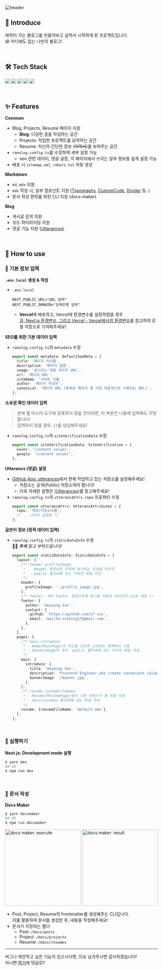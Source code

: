 ![header](https://capsule-render.vercel.app/api?type=waving&color=auto&height=200&section=header&text=Ranolog%20🦖&fontSize=72&animation=fadeIn)

## 👋 Introduce

애착이 가는 블로그를 만들어보고 싶어서 시작하게 된 프로젝트입니다.  
😄 어디에도 없는 나만의 블로그!

<br/>

## 🛠️ Tech Stack

<p>
  <img src="https://img.shields.io/badge/TypeScript-3178C6?style=flat-square&logo=TypeScript&logoColor=white"/>
  <img src="https://img.shields.io/badge/React-61DAFB?style=flat-square&logo=React&logoColor=white"/>
  <img src="https://img.shields.io/badge/Storybook-FF4785?style=flat-square&logo=Storybook&logoColor=white"/>
  <img src="https://img.shields.io/badge/Next.js-000000?style=flat-square&logo=Next.js&logoColor=white"/>
  <img src="https://img.shields.io/badge/Vercel-000000?style=flat-square&logo=Vercel&logoColor=white"/>
</p>

<br/>

## ✨ Features

**Common**

- Blog, Projects, Resume 페이지 지원
  - **Blog**: 다양한 글을 작성하는 공간
  - Projects: 작업한 프로젝트를 요약하는 공간
  - Resume: 자신의 간단한 정보 (~~이력서~~)를 보여주는 공간
- `ranolog.config.ts`를 수정하여 세부 설정 가능
  - seo 관련 데이터, 댓글 설정, 각 페이지에서 쓰이는 일부 정보들 쉽게 설정 가능
- 배포 시 `sitemap.xml`, `robots.txt` 자동 생성

**Markdown**

- `md`, `mdx` 지원
- `mdx` 작성 시, 일부 컴포넌트 지원 ([Typography](https://ranolog-storybook.vercel.app/?path=/story/components-shared-typography--all-variant), [CustomCode](https://ranolog-storybook.vercel.app/?path=/story/components-shared-customcode--all-colors), [Divider](https://ranolog-storybook.vercel.app/?path=/story/components-shared-divider--default) 등..)
- 문서 작성 편의를 위한 CLI 지원 (docs-maker)

**Blog**

- 게시글 검색 지원
- 코드 하이라이팅 지원
- 댓글 기능 지원 ([Utterances](https://utteranc.es/))

<br/>

## 🤔 How to use

### 📝 기본 정보 입력

**`.env.local` 생성 & 작성**

- `.env.local`
  ```
  NEXT_PUBLIC_URL="URL 입력"
  NEXT_PUBLIC_DOMAIN="도메인명 입력"
  ```
  - **Vercel**에 배포하고, Vercel에 환경변수를 설정하였을 경우  
    [글: Next.js 환경변수, 그리고 Vercel - Vercel에서의 환경변수](http://hoyoung.dev/blog/2022-12-21-nextjs_env)를 참고하여 로컬 저장소로 가져와주세요!

**SEO를 위한 기본 데이터 입력**

- `ranolog.config.ts`의 `metadata` 수정
  ```ts
  export const metadata: DefaultSeoMeta = {
    title: '페이지 타이틀',
    description: '페이지 설명',
    image: '표시되는 대표 이미지 URL',
    url: '페이지 URL',
    siteName: '사이트 이름',
    author: '페이지 작성자',
    canonical: '페이지 URL (중복된 페이지 중 가장 대표적으로 사용되는 URL)',
  };
  ```

**소유권 확인 데이터 입력**

> 현재 웹 마스터 도구에 등록하지 않을 것이라면, 이 부분은 나중에 입력해도 무방합니다!  
> 입력하지 않을 경우, `{}`를 대입해주세요!

- `ranolog.config.ts`의 `siteVerificationData` 수정
  ```ts
  export const siteVerificationData: SiteVerification = {
    naver: '[content value]',
    google: '[content value]',
  };
  ```

**Utterancs (댓글) 설정**

- [GitHub App: utterances](https://github.com/apps/utterances)에서 현재 작업하고 있는 저장소를 설정해주세요!
  - 저장소는 공개(Public) 저장소여야 합니다!
  - 더욱 자세한 설명은 ([Utterances](https://utteranc.es/))를 참고해주세요!
- `ranolog.config.ts`의 `utterancAttrs.repo` 프로퍼티 수정
  ```ts
  export const utterancAttrs: UtterancAttributes = {
    repo: '계정/저장소이름',
    /* .. 나머지 설정들 */
  };
  ```

**글쓴이 정보 (정적 데이터 입력)**

- `ranolog.config.ts`의 `staticDataInfo` 수정  
  🙇‍♂️ _**주석** 참고 부탁드립니다!_
  ```ts
  export const staticDataInfo: StaticDataInfo = {
    layout: {
      /** header.profileImage
       *  - Header 컴포넌트 우측에 표시되는 프로필 이미지
       *  - public 폴더내에 있는 이미지 파일 작성
       */
      header: {
        profileImage: './profile_image.jpg',
      },
      /** footer: 하단 Footer 컴포넌트에 표시될 이름과 아이콘의 Link 정보 */
      footer: {
        author: 'Hoyoung Son',
        contact: {
          github: 'https://github.com/17-sss',
          email: 'mailto:xzxking17@gmail.com',
        },
      },
    },
    pages: {
      /** main.introduce
       * - Home(MainPage)의 자신을 간단히 소개하는 영역에서 사용
       * - bannerImage의 경우, public 폴더내에 있는 이미지 파일 작성
       */
      main: {
        introduce: {
          title: 'Hoyoung Son',
          description: 'Frontend Engineer who create convenient value.',
          bannerImage: '/banner.jpg',
        },
      },
      /** resume.resumeFileName
       * - Resume(ResumePage)에서 기본 이력서가 될 파일 작성
       * - docs/resumes 폴더내에 있는 파일 작성
       */
      resume: {resumeFileName: 'default.mdx'},
    },
  };
  ```

<br/>

### 🏃 실행하기

**Next.js: Development mode 실행**

```sh
$ yarn dev
## OR
$ npm run dev
```

<br/>

### 📄 문서 작성

**Docs Maker**

```sh
$ yarn docsmaker
## OR
$ npm run docsmaker
```

<p>
  <img height="250" src="https://user-images.githubusercontent.com/33610315/208958946-3b7f630a-547a-4d14-992d-fc4b3e4265ad.gif" alt="docs maker: execute" />
  <img height="250" src="https://user-images.githubusercontent.com/33610315/208958981-4a8095c7-1ef0-4f5a-86b1-25403695235f.png" alt="docs maker: result" >
</p>

- Post, Project, Resume의 frontmatter를 생성해주는 CLI입니다.  
  이를 활용하여 문서를 생성한 후, 내용을 작성해주세요!
- 문서가 저장되는 폴더
  - Post: `/docs/posts`
  - Project: `/docs/projects`
  - Resume: `/docs/resumes`

---

버그나 제안하고 싶은 기능이 있으시다면, 이슈 남겨주시면 감사하겠습니다!  
아니면 [여기](https://hoyoung.dev/blog/2022-12-09-firstpost)에 댓글로!!
